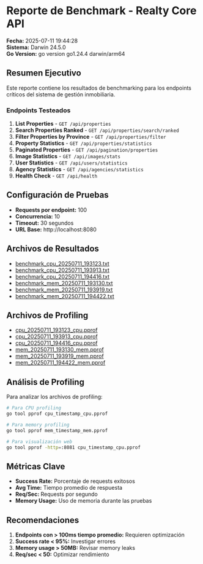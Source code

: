 # Reporte de Benchmark - Realty Core API

**Fecha:** 2025-07-11 19:44:28  
**Sistema:** Darwin 24.5.0  
**Go Version:** go version go1.24.4 darwin/arm64  

## Resumen Ejecutivo

Este reporte contiene los resultados de benchmarking para los endpoints críticos del sistema de gestión inmobiliaria.

### Endpoints Testeados

1. **List Properties** - `GET /api/properties`
2. **Search Properties Ranked** - `GET /api/properties/search/ranked`
3. **Filter Properties by Province** - `GET /api/properties/filter`
4. **Property Statistics** - `GET /api/properties/statistics`
5. **Paginated Properties** - `GET /api/pagination/properties`
6. **Image Statistics** - `GET /api/images/stats`
7. **User Statistics** - `GET /api/users/statistics`
8. **Agency Statistics** - `GET /api/agencies/statistics`
9. **Health Check** - `GET /api/health`

## Configuración de Pruebas

- **Requests por endpoint:** 100
- **Concurrencia:** 10
- **Timeout:** 30 segundos
- **URL Base:** http://localhost:8080

## Archivos de Resultados

- [benchmark_cpu_20250711_193123.txt](/Users/juanquizhpi/GolandProjects/realty-core/benchmark_results/benchmark_cpu_20250711_193123.txt)
- [benchmark_cpu_20250711_193913.txt](/Users/juanquizhpi/GolandProjects/realty-core/benchmark_results/benchmark_cpu_20250711_193913.txt)
- [benchmark_cpu_20250711_194416.txt](/Users/juanquizhpi/GolandProjects/realty-core/benchmark_results/benchmark_cpu_20250711_194416.txt)
- [benchmark_mem_20250711_193130.txt](/Users/juanquizhpi/GolandProjects/realty-core/benchmark_results/benchmark_mem_20250711_193130.txt)
- [benchmark_mem_20250711_193919.txt](/Users/juanquizhpi/GolandProjects/realty-core/benchmark_results/benchmark_mem_20250711_193919.txt)
- [benchmark_mem_20250711_194422.txt](/Users/juanquizhpi/GolandProjects/realty-core/benchmark_results/benchmark_mem_20250711_194422.txt)

## Archivos de Profiling

- [cpu_20250711_193123_cpu.pprof](/Users/juanquizhpi/GolandProjects/realty-core/benchmark_results/cpu_20250711_193123_cpu.pprof)
- [cpu_20250711_193913_cpu.pprof](/Users/juanquizhpi/GolandProjects/realty-core/benchmark_results/cpu_20250711_193913_cpu.pprof)
- [cpu_20250711_194416_cpu.pprof](/Users/juanquizhpi/GolandProjects/realty-core/benchmark_results/cpu_20250711_194416_cpu.pprof)
- [mem_20250711_193130_mem.pprof](/Users/juanquizhpi/GolandProjects/realty-core/benchmark_results/mem_20250711_193130_mem.pprof)
- [mem_20250711_193919_mem.pprof](/Users/juanquizhpi/GolandProjects/realty-core/benchmark_results/mem_20250711_193919_mem.pprof)
- [mem_20250711_194422_mem.pprof](/Users/juanquizhpi/GolandProjects/realty-core/benchmark_results/mem_20250711_194422_mem.pprof)

## Análisis de Profiling

Para analizar los archivos de profiling:

```bash
# Para CPU profiling
go tool pprof cpu_timestamp_cpu.pprof

# Para memory profiling  
go tool pprof mem_timestamp_mem.pprof

# Para visualización web
go tool pprof -http=:8081 cpu_timestamp_cpu.pprof
```

## Métricas Clave

- **Success Rate:** Porcentaje de requests exitosos
- **Avg Time:** Tiempo promedio de respuesta
- **Req/Sec:** Requests por segundo
- **Memory Usage:** Uso de memoria durante las pruebas

## Recomendaciones

1. **Endpoints con > 100ms tiempo promedio:** Requieren optimización
2. **Success rate < 95%:** Investigar errores
3. **Memory usage > 50MB:** Revisar memory leaks
4. **Req/sec < 50:** Optimizar rendimiento

